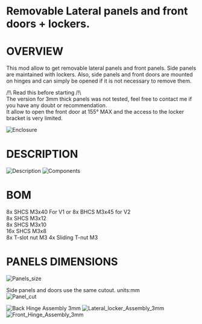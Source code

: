 # Removable Lateral panels and front doors + lockers.
# OVERVIEW
This mod allow to get removable lateral panels and front panels. Side panels are maintained with lockers. Also, side panels and front doors are mounted on hinges and can simply be opened if it is not necessary to remove them.

/!\ Read this before starting /!\  
The version for 3mm thick panels was not tested, feel free to contact me if you have any doubt or recommendation.  
It allow to open the front door at 155° MAX and the access to the locker bracket is very limited.  

![Enclosure](Images/Enclosure.jpg)

# DESCRIPTION
![Description](Images/Description.jpg)
![Components](Images/Components.jpg)

# BOM
8x SHCS M3x40 For V1 or 8x BHCS M3x45 for V2  
8x SHCS M3x12  
8x SHCS M3x10  
16x SHCS M3x8  
8x T-slot nut M3
4x Sliding T-nut M3

# PANELS DIMENSIONS
![Panels_size](Images/Panels_size.jpg)

Side panels and doors use the same cutout. units:mm  
![Panel_cut](Images/Panel_cut.jpg)


![Back Hinge Assembly 3mm](Images/Back_Hinge_Assembly_3mm.jpg)
![Lateral_locker_Assembly_3mm](Images/Lateral_locker_Assembly_3mm.jpg)
![Front_Hinge_Assembly_3mm](Images/Front_Hinge_Assembly_3mm.jpg)
